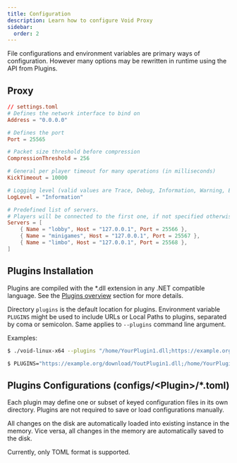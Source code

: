 ```yaml
---
title: Configuration
description: Learn how to configure Void Proxy
sidebar:
  order: 2
---
```


File configurations and environment variables are primary ways of configuration.
However many options may be rewritten in runtime using the API from Plugins.

## Proxy

```toml
// settings.toml
# Defines the network interface to bind on
Address = "0.0.0.0"

# Defines the port
Port = 25565

# Packet size threshold before compression
CompressionThreshold = 256

# General per player timeout for many operations (in milliseconds)
KickTimeout = 10000

# Logging level (valid values are Trace, Debug, Information, Warning, Error, Critical)
LogLevel = "Information"

# Predefined list of servers. 
# Players will be connected to the first one, if not specified otherwise from plugins.
Servers = [
	{ Name = "lobby", Host = "127.0.0.1", Port = 25566 },
	{ Name = "minigames", Host = "127.0.0.1", Port = 25567 },
	{ Name = "limbo", Host = "127.0.0.1", Port = 25568 },
]
```

## Plugins Installation

Plugins are compiled with the *.dll extension in any .NET compatible language.
See the [Plugins overview](../developing-plugins/overview.md) section for more details.

Directory `plugins` is the default location for plugins.
Environment variable `PLUGINS` might be used to include URLs or Local Paths to plugins, separated by coma or semicolon.
Same applies to `--plugins` command line argument.

Examples:
```bash
$ ./void-linux-x64 --plugins "/home/YourPlugin1.dll;https://example.org/download/YoutPlugin2.dll"
```
```bash
$ PLUGINS="https://example.org/download/YoutPlugin1.dll;/home/YourPlugin2.dll" ./void-linux-x64
```

## Plugins Configurations (configs/\<Plugin\>/*.toml)

Each plugin may define one or subset of keyed configuration files in its own directory. 
Plugins are not required to save or load configurations manually. 

All changes on the disk are automatically loaded into existing instance in the memory.
Vice versa, all changes in the memory are automatically saved to the disk.

Currently, only TOML format is supported.